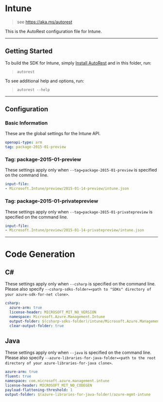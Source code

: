 # Intune
    
> see https://aka.ms/autorest

This is the AutoRest configuration file for Intune.



---
## Getting Started 
To build the SDK for Intune, simply [Install AutoRest](https://aka.ms/autorest/install) and in this folder, run:

> `autorest`

To see additional help and options, run:

> `autorest --help`
---

## Configuration



### Basic Information 
These are the global settings for the Intune API.

``` yaml
openapi-type: arm
tag: package-2015-01-preview
```


### Tag: package-2015-01-preview

These settings apply only when `--tag=package-2015-01-preview` is specified on the command line.

``` yaml $(tag) == 'package-2015-01-preview'
input-file:
- Microsoft.Intune/preview/2015-01-14-preview/intune.json
```
 
### Tag: package-2015-01-privatepreview

These settings apply only when `--tag=package-2015-01-privatepreview` is specified on the command line.

``` yaml $(tag) == 'package-2015-01-privatepreview'
input-file:
- Microsoft.Intune/preview/2015-01-14-privatepreview/intune.json
```

---
# Code Generation

## C# 

These settings apply only when `--csharp` is specified on the command line.
Please also specify `--csharp-sdks-folder=<path to "SDKs" directory of your azure-sdk-for-net clone>`.

``` yaml $(csharp)
csharp:
  azure-arm: true
  license-header: MICROSOFT_MIT_NO_VERSION
  namespace: Microsoft.Azure.Management.Intune
  output-folder: $(csharp-sdks-folder)/intune/Microsoft.Azure.Management.Intune/src/Generated
  clear-output-folder: true
```

## Java

These settings apply only when `--java` is specified on the command line.
Please also specify `--azure-libraries-for-java-folder=<path to the root directory of your azure-libraries-for-java clone>`.

``` yaml $(java)
azure-arm: true
fluent: true
namespace: com.microsoft.azure.management.intune
license-header: MICROSOFT_MIT_NO_CODEGEN
payload-flattening-threshold: 1
output-folder: $(azure-libraries-for-java-folder)/azure-mgmt-intune
```
